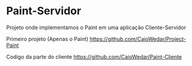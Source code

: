 # Paint-Servidor
Projeto onde implementamos o Paint em uma aplicação Cliente-Servidor

Primeiro projeto (Apenas o Paint) https://github.com/CaioWedar/Project-Paint

Codigo da parte do cliente https://github.com/CaioWedar/Paint-Cliente
